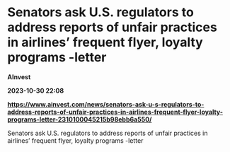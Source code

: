 # Senators ask U.S. regulators to address reports of unfair practices in airlines’ frequent flyer, loyalty programs -letter
**AInvest**

**2023-10-30 22:08**

**https://www.ainvest.com/news/senators-ask-u-s-regulators-to-address-reports-of-unfair-practices-in-airlines-frequent-flyer-loyalty-programs-letter-2310100045215b98ebb6a550/**

Senators ask U.S. regulators to address reports of unfair practices in airlines’ frequent flyer, loyalty programs -letter